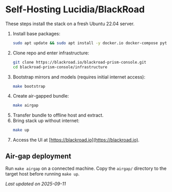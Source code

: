 # Self-Hosting Lucidia/BlackRoad

These steps install the stack on a fresh Ubuntu 22.04 server.

1. Install base packages:
   ```bash
   sudo apt update && sudo apt install -y docker.io docker-compose python3-pip git ufw fail2ban borgbackup
   ```
2. Clone repo and enter infrastructure:
   ```bash
   git clone https://blackroad.io/blackroad-prism-console.git
   cd blackroad-prism-console/infrastructure
   ```
3. Bootstrap mirrors and models (requires initial internet access):
   ```bash
   make bootstrap
   ```
4. Create air-gapped bundle:
   ```bash
   make airgap
   ```
5. Transfer bundle to offline host and extract.
6. Bring stack up without internet:
   ```bash
   make up
   ```
7. Access the UI at [https://blackroad.io](https://blackroad.io).

## Air-gap deployment
Run `make airgap` on a connected machine. Copy the `airgap/` directory to the target host before running `make up`.

_Last updated on 2025-09-11_
